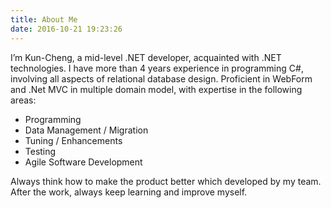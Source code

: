 ```yaml
---
title: About Me
date: 2016-10-21 19:23:26
---
```


I’m Kun-Cheng, a mid-level .NET developer, acquainted with .NET technologies.
I have more than 4 years experience in programming C#, involving all aspects of relational database design.
Proficient in WebForm and .Net MVC in multiple domain model, with expertise in the following areas:

* Programming
* Data Management / Migration
* Tuning / Enhancements
* Testing
* Agile Software Development

Always think how to make the product better which developed by my team.
After the work, always keep learning and improve myself.